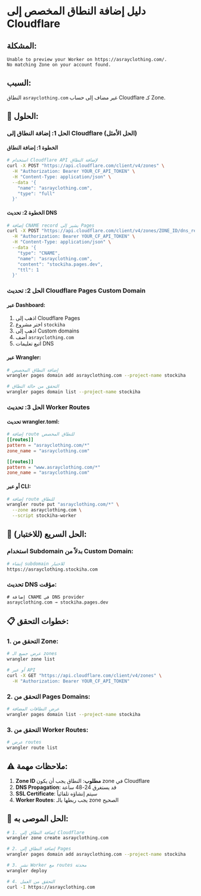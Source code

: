 # دليل إضافة النطاق المخصص إلى Cloudflare

## المشكلة:
```
Unable to preview your Worker on https://asrayclothing.com/. 
No matching Zone on your account found.
```

## السبب:
النطاق `asrayclothing.com` غير مضاف إلى حساب Cloudflare كـ Zone.

## 🔧 الحلول:

### الحل 1: إضافة النطاق إلى Cloudflare (الحل الأمثل)

#### الخطوة 1: إضافة النطاق
```bash
# استخدام Cloudflare API لإضافة النطاق
curl -X POST "https://api.cloudflare.com/client/v4/zones" \
  -H "Authorization: Bearer YOUR_CF_API_TOKEN" \
  -H "Content-Type: application/json" \
  --data '{
    "name": "asrayclothing.com",
    "type": "full"
  }'
```

#### الخطوة 2: تحديث DNS
```bash
# إضافة CNAME record يشير إلى Pages
curl -X POST "https://api.cloudflare.com/client/v4/zones/ZONE_ID/dns_records" \
  -H "Authorization: Bearer YOUR_CF_API_TOKEN" \
  -H "Content-Type: application/json" \
  --data '{
    "type": "CNAME",
    "name": "asrayclothing.com",
    "content": "stockiha.pages.dev",
    "ttl": 1
  }'
```

### الحل 2: تحديث Cloudflare Pages Custom Domain

#### عبر Dashboard:
1. اذهب إلى Cloudflare Pages
2. اختر مشروع `stockiha`
3. اذهب إلى Custom domains
4. أضف `asrayclothing.com`
5. اتبع تعليمات DNS

#### عبر Wrangler:
```bash
# إضافة النطاق المخصص
wrangler pages domain add asrayclothing.com --project-name stockiha

# التحقق من حالة النطاق
wrangler pages domain list --project-name stockiha
```

### الحل 3: تحديث Worker Routes

#### تحديث wrangler.toml:
```toml
# إضافة route للنطاق المخصص
[[routes]]
pattern = "asrayclothing.com/*"
zone_name = "asrayclothing.com"

[[routes]]
pattern = "www.asrayclothing.com/*"
zone_name = "asrayclothing.com"
```

#### أو عبر CLI:
```bash
# إضافة route للنطاق
wrangler route put "asrayclothing.com/*" \
  --zone asrayclothing.com \
  --script stockiha-worker
```

## 🚀 الحل السريع (للاختبار):

### استخدام Subdomain بدلاً من Custom Domain:
```bash
# إنشاء subdomain للاختبار
https://asrayclothing.stockiha.com
```

### تحديث DNS مؤقت:
```
# إضافة CNAME في DNS provider
asrayclothing.com → stockiha.pages.dev
```

## 📋 خطوات التحقق:

### 1. التحقق من Zone:
```bash
# عرض جميع الـ zones
wrangler zone list

# أو عبر API
curl -X GET "https://api.cloudflare.com/client/v4/zones" \
  -H "Authorization: Bearer YOUR_CF_API_TOKEN"
```

### 2. التحقق من Pages Domains:
```bash
# عرض النطاقات المضافة
wrangler pages domain list --project-name stockiha
```

### 3. التحقق من Worker Routes:
```bash
# عرض routes
wrangler route list
```

## ⚠️ ملاحظات مهمة:

1. **Zone ID مطلوب**: النطاق يجب أن يكون zone في Cloudflare
2. **DNS Propagation**: قد يستغرق 24-48 ساعة
3. **SSL Certificate**: سيتم إنشاؤه تلقائياً
4. **Worker Routes**: يجب ربطها بالـ zone الصحيح

## 🔑 الحل الموصى به:

```bash
# 1. إضافة النطاق إلى Cloudflare
wrangler zone create asrayclothing.com

# 2. إضافة النطاق إلى Pages
wrangler pages domain add asrayclothing.com --project-name stockiha

# 3. نشر Worker مع routes محدثة
wrangler deploy

# 4. التحقق من العمل
curl -I https://asrayclothing.com
```

